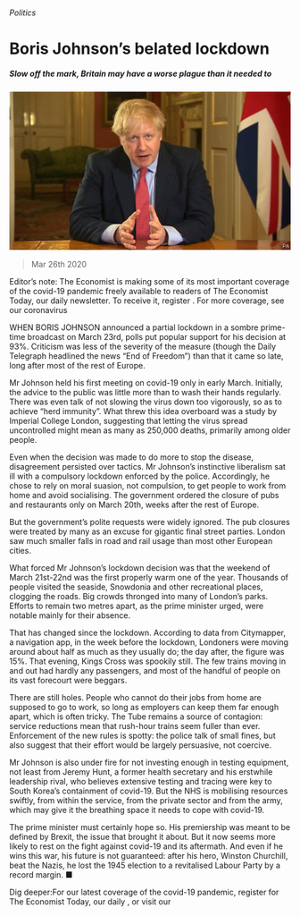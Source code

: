 ###### Politics

# Boris Johnson’s belated lockdown 

##### Slow off the mark, Britain may have a worse plague than it needed to 

![image](images/20200328_BRP501.jpg) 

> Mar 26th 2020 

Editor’s note: The Economist is making some of its most important coverage of the covid-19 pandemic freely available to readers of The Economist Today, our daily newsletter. To receive it, register . For more coverage, see our coronavirus 

WHEN BORIS JOHNSON announced a partial lockdown in a sombre prime-time broadcast on March 23rd, polls put popular support for his decision at 93%. Criticism was less of the severity of the measure (though the Daily Telegraph headlined the news “End of Freedom”) than that it came so late, long after most of the rest of Europe.

Mr Johnson held his first meeting on covid-19 only in early March. Initially, the advice to the public was little more than to wash their hands regularly. There was even talk of not slowing the virus down too vigorously, so as to achieve “herd immunity”. What threw this idea overboard was a study by Imperial College London, suggesting that letting the virus spread uncontrolled might mean as many as 250,000 deaths, primarily among older people.


Even when the decision was made to do more to stop the disease, disagreement persisted over tactics. Mr Johnson’s instinctive liberalism sat ill with a compulsory lockdown enforced by the police. Accordingly, he chose to rely on moral suasion, not compulsion, to get people to work from home and avoid socialising. The government ordered the closure of pubs and restaurants only on March 20th, weeks after the rest of Europe.

But the government’s polite requests were widely ignored. The pub closures were treated by many as an excuse for gigantic final street parties. London saw much smaller falls in road and rail usage than most other European cities.

What forced Mr Johnson’s lockdown decision was that the weekend of March 21st-22nd was the first properly warm one of the year. Thousands of people visited the seaside, Snowdonia and other recreational places, clogging the roads. Big crowds thronged into many of London’s parks. Efforts to remain two metres apart, as the prime minister urged, were notable mainly for their absence.

That has changed since the lockdown. According to data from Citymapper, a navigation app, in the week before the lockdown, Londoners were moving around about half as much as they usually do; the day after, the figure was 15%. That evening, Kings Cross was spookily still. The few trains moving in and out had hardly any passengers, and most of the handful of people on its vast forecourt were beggars.

There are still holes. People who cannot do their jobs from home are supposed to go to work, so long as employers can keep them far enough apart, which is often tricky. The Tube remains a source of contagion: service reductions mean that rush-hour trains seem fuller than ever. Enforcement of the new rules is spotty: the police talk of small fines, but also suggest that their effort would be largely persuasive, not coercive.

Mr Johnson is also under fire for not investing enough in testing equipment, not least from Jeremy Hunt, a former health secretary and his erstwhile leadership rival, who believes extensive testing and tracing were key to South Korea’s containment of covid-19. But the NHS is mobilising resources swiftly, from within the service, from the private sector and from the army, which may give it the breathing space it needs to cope with covid-19.

The prime minister must certainly hope so. His premiership was meant to be defined by Brexit, the issue that brought it about. But it now seems more likely to rest on the fight against covid-19 and its aftermath. And even if he wins this war, his future is not guaranteed: after his hero, Winston Churchill, beat the Nazis, he lost the 1945 election to a revitalised Labour Party by a record margin. ■

Dig deeper:For our latest coverage of the covid-19 pandemic, register for The Economist Today, our daily , or visit our 

